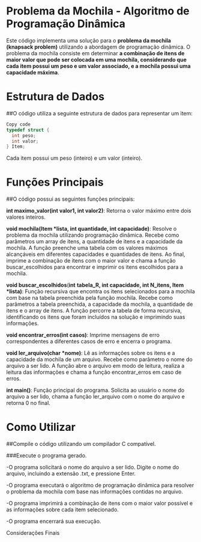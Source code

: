 # Problema da Mochila - Algoritmo de Programação Dinâmica
Este código implementa uma solução para o **problema da mochila (knapsack problem)** utilizando a abordagem de programação dinâmica. O problema da mochila consiste em determinar **a combinação de itens de maior valor que pode ser colocada em uma mochila, considerando que cada item possui um peso e um valor associado, e a mochila possui uma capacidade máxima**.

# Estrutura de Dados
##O código utiliza a seguinte estrutura de dados para representar um item:

```c
Copy code
typedef struct {
  int peso;
  int valor;
} Item;
```
Cada item possui um peso (inteiro) e um valor (inteiro).

# Funções Principais
##O código possui as seguintes funções principais:

**int maximo_valor(int valor1, int valor2)**: 
Retorna o valor máximo entre dois valores inteiros.

**void mochila(Item *lista, int quantidade, int capacidade)**: 
Resolve o problema da mochila utilizando programação dinâmica. Recebe como parâmetros um array de itens, a quantidade de itens e a capacidade da mochila. A função preenche uma tabela com os valores máximos alcançáveis em diferentes capacidades e quantidades de itens. Ao final, imprime a combinação de itens com o maior valor e chama a função buscar_escolhidos para encontrar e imprimir os itens escolhidos para a mochila.

**void buscar_escolhidos**(**int** **tabela_R, int capacidade, int N_itens, Item *lista)**: 
Função recursiva que encontra os itens selecionados para a mochila com base na tabela preenchida pela função mochila. Recebe como parâmetros a tabela preenchida, a capacidade da mochila, a quantidade de itens e o array de itens. A função percorre a tabela de forma recursiva, identificando os itens que foram incluídos na solução e imprimindo suas informações.

**void encontrar_erros(int casos)**: 
Imprime mensagens de erro correspondentes a diferentes casos de erro e encerra o programa.

**void ler_arquivo(char *nome)**: 
Lê as informações sobre os itens e a capacidade da mochila de um arquivo. Recebe como parâmetro o nome do arquivo a ser lido. A função abre o arquivo em modo de leitura, realiza a leitura das informações e chama a função encontrar_erros em caso de erros.

**int main()**: 
Função principal do programa. Solicita ao usuário o nome do arquivo a ser lido, chama a função ler_arquivo com o nome do arquivo e retorna 0 no final.

# Como Utilizar
##Compile o código utilizando um compilador C compatível.

###Execute o programa gerado.

-O programa solicitará o nome do arquivo a ser lido. Digite o nome do arquivo, incluindo a extensão .txt, e pressione Enter.

-O programa executará o algoritmo de programação dinâmica para resolver o problema da mochila com base nas informações contidas no arquivo.

-O programa imprimirá a combinação de itens com o maior valor possível e as informações sobre cada item selecionado.

-O programa encerrará sua execução.

Considerações Finais
